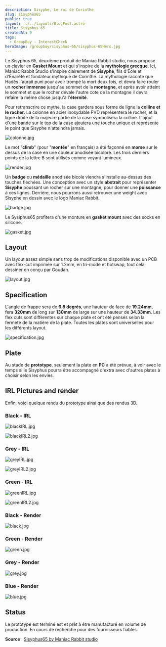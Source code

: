 ```yaml
---
description: Sisyphe, Le roi de Corinthe
slug: sisyphus65
public: true
layout: ../../layouts/BlogPost.astro
title: Sisyphus 65
createdAt: 9
tags:
  - GroupBuy - InterestCheck
heroImage: /groupbuy/sisyphus-65/sisyphus-65Hero.jpg
---
```



Le Sisyphus 65, deuxième produit de Maniac Rabbit studio, nous propose un clavier en **Gasket Mount** et qui s'inspire de la **mythologie grecque**. Ici, Maniac Rabbit Studio s'inspire clairement de **Sisyphe**, fils d'Éole et d'Énarété et fondateur mythique de Corinthe. La mythologie raconte que Hadès l'aurait puni pour avoir trompé la mort deux fois, et devra faire rouler un **rocher immense** jusqu'au sommet de la **montagne**, et après avoir atteint le sommet et que le rocher dévale l'autre cote de la montagne il devra refaire la même chose jusqu'à l'**éternité**.

Pour retranscrire ce mythe, la case gardera sous forme de ligne la **colline et le rocher**. La colonne en acier inoxydable PVD représentera le rocher, et la ligne droite de la majeure partie de la case symbolisera la colline. L'ajout d'une bande sur le top de la case ajoutera une touche unique et représente le point que Sisyphe n'atteindra jamais.

![colonne.jpg](/groupbuy/sisyphus-65/colonne.jpg)

Le mot "**climb**" (pour "**montée**" en français) a été façonné en **morse** sur le dessus de la case en une couleur anodisée bicolore. Les trois derniers points de la lettre B sont utilisés comme voyant lumineux.

![render.jpg](/groupbuy/sisyphus-65/render.jpg)

Un **badge** ou **médaille** anodisée bicole viendra s'installe au-dessus des touches fléchées. Une conception avec un style **abstrait** pour représenter **Sisyphe** poussant un rocher sur une montagne, pour donner une **puissance** à ces lignes. Derrière, nous pourrons aussi retrouver une weight avec Sisyphe en dessin avec le logo Maniac Rabbit.

![badge.jpg](/groupbuy/sisyphus-65/badge.jpg)

Le Sysiphus65 profitera d'une monture en **gasket mount** avec des socks en silicone.

![gasket.jpg](/groupbuy/sisyphus-65/gasket.jpg)

## Layout

Un layout assez simple sans trop de modifications disponible avec un PCB avec flex-cut imprimée sur 1.2mm, en tri-mode et hotswap, tout cela dessiner en conçu par Goudan.

![layout.jpg](/groupbuy/sisyphus-65/layout.jpg)

## Specification

L'angle de frappe sera de **6.8 degrés**, une hauteur de face de **19.24mm**, fera **320mm** de long sur **130mm** de large sur une hauteur de **34.33mm**. Les flex cuts sont différentes sur chaque plate et ont été pensés selon la fermeté de la matière de la plate. Toutes les plates sont universelles pour les différents layout.

![specification.jpg](/groupbuy/sisyphus-65/specification.jpg)

## Plate

Au stade de **prototype**, seulement la plate en **PC** a été prévue, à voir avec le temps si le Sisyphus pourra être accompagné d'extra avec d'autres plates à choisir selon les envies.

## IRL Pictures and render

Enfin, voici quelque rendu du prototype ainsi que des rendus 3D.

### Black - IRL

![blackIRL.jpg](/groupbuy/sisyphus-65/blackIRL.jpg)

![blackIRL2.jpg](/groupbuy/sisyphus-65/blackIRL2.jpg)

### Grey - IRL

![greyIRL.jpg](/groupbuy/sisyphus-65/greyIRL.jpg)

![greyIRL2.jpg](/groupbuy/sisyphus-65/greyIRL2.jpg)

### Green - IRL 

![greenIRL.jpg](/groupbuy/sisyphus-65/greenIRL.jpg)

![greenIRL2.jpg](/groupbuy/sisyphus-65/greenIRL2.jpg)

### Black - Render

![black.jpg](/groupbuy/sisyphus-65/black.jpg)

### Green - Render

![green.jpg](/groupbuy/sisyphus-65/green.jpg)

### Grey - Render

![grey.jpg](/groupbuy/sisyphus-65/grey.jpg)

### Blue - Render

![blue.jpg](/groupbuy/sisyphus-65/blue.jpg)

## Status

Le prototype est terminé est et prêt à être manufacturé en volume de production. En cours de recherche pour des fournisseurs fiables.

**Source** : [Sisyphus65 by Maniac Rabbit studio](https://geekhack.org/index.php?topic=119447.0)